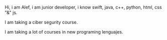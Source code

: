 Hi, i am Alef, i am junior developer, i know swift, java, c++, python, html, css "&" js.

I am taking a ciber segurity course.

I am taking a lot of courses in new programing lenguajes.

